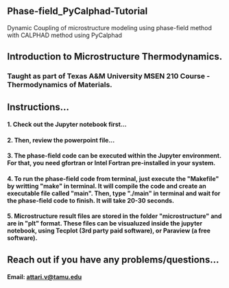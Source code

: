 ## Phase-field_PyCalphad-Tutorial
Dynamic Coupling of microstructure modeling using phase-field method with CALPHAD method using PyCalphad

## Introduction to Microstructure Thermodynamics.
### Taught as part of Texas A&M University MSEN 210 Course - Thermodynamics of Materials.

## Instructions...
#### 1. Check out the Jupyter notebook first...
#### 2. Then, review the powerpoint file...
#### 3. The phase-field code can be executed within the Jupyter environment. For that, you need gfortran or Intel Fortran pre-installed in your system.
#### 4. To run the phase-field code from terminal, just execute the "Makefile" by writting "make" in terminal. It will compile the code and create an executable file called "main". Then, type "./main" in terminal and wait for the phase-field code to finish. It will take 20-30 seconds.
#### 5. Microstructure result files are stored in the folder "microstructure" and are in "plt" format. These files can be visualuzed inside the jupyter notebook, using Tecplot (3rd party paid software), or Paraview (a free software). 


##  Reach out if you have any problems/questions...
#### Email: attari.v@tamu.edu 


